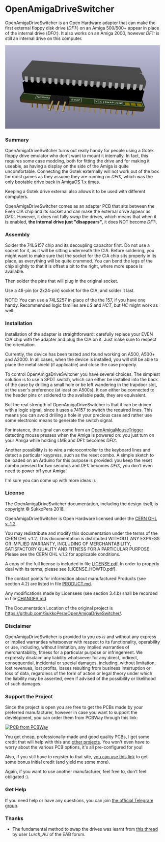 # OpenAmigaDriveSwitcher
OpenAmigaDriveSwitcher is an Open Hardware adapter that can make the first external floppy disk drive (*DF1:*) on an Amiga 500/500+ appear in place of the internal drive (*DF0:*). It also works on an Amiga 2000, however *DF1:* is still an internal drive on this computer.

![Board](https://raw.githubusercontent.com/SukkoPera/OpenAmigaDriveSwitcher/master/doc/render-top.png)

### Summary
OpenAmigaDriveSwitcher turns out really handy for people using a Gotek floppy drive emulator who don't want to mount it internally. In fact, this requires some case modding, both for fitting the drive and for making it useable, as having a display on the side of the Amiga is quite uncomfortable. Connecting the Gotek externally will not work out of the box for most games as they assume they are running on *DF0:*, which was the only bootable drive back in AmigaOS 1.x times.

Keeping a Gotek drive external also allows it to be used with different computers.

OpenAmigaDriveSwitcher comes as an adapter PCB that sits between the Even CIA chip and its socket and can make the external drive appear as *DF0:*. However, it does not fully *swap* the drives, which means that when it is enabled, **the internal drive just "disappears"**, it does NOT become *DF1:*.

### Assembly
Solder the 74LS157 chip and its decoupling capacitor first. Do not use a socket for it, as it will be sitting underneath the CIA. Before soldering, you might want to make sure that the socket for the CIA chip sits properly in its place, as everything will be quite crammed. You can bend the legs of the chip slightly to that it is offset a bit to the right, where more space is available.

Then solder the pins that will plug in the original socket.

Use a 48-pin (or 2x24-pin) socket for the CIA, and solder it last.

NOTE: You can use a 74LS257 in place of the the 157, if you have one handy. Recommended logic families are *LS* and *HCT*, but *HC* might work as well.

### Installation
Installation of the adapter is straightforward: carefully replace your EVEN CIA chip with the adapter and plug the CIA on it. Just make sure to respect the orientation.

Currently, the device has been tested and found working on A500, A500+ and A2000. In all cases, when the device is installed, you will still be able to place the metal shield (if applicable) and close the case properly.

To control OpenAmigaDriveSwitcher you have several choices. The simplest solution is to use a SPDT switch, which can either be installed into the back of the case by drilling a small hole or be left wandering in the trapdoor slot, at the user's preference (at least on A500s). It can either be connected to the header pins or soldered to the available pads, they are equivalent.

But the real strength of OpenAmigaDriveSwitcher is that it can be driven with a logic signal, since it uses a 74157 to switch the required lines. This means you can avoid drilling a hole in your precious case and rather use some electronic means to generate the switch signal.

For instance, the signal can come from an [OpenAmigaMouseTrigger](https://github.com/SukkoPera/OpenAmigaMouseTrigger) detecting mouse presses when the Amiga is powered on: you just turn on your Amiga while holding LMB and *DF1:* becomes *DF0:*.

Another possibility is to wire a microcontroller to the keyboard lines and detect a particular keypress, such as the reset combo. A simple sketch to be loaded on an Arduino for this purpose is provided: you keep the reset combo pressed for two seconds and *DF1:* becomes *DF0:*, you don't even need to power off your Amiga!

I'm sure you can come up with more ideas :).

### License
The OpenAmigaDriveSwitcher documentation, including the design itself, is copyright &copy; SukkoPera 2018.

OpenAmigaDriveSwitcher is Open Hardware licensed under the [CERN OHL v. 1.2](http://ohwr.org/cernohl).

You may redistribute and modify this documentation under the terms of the CERN OHL v.1.2. This documentation is distributed WITHOUT ANY EXPRESS OR IMPLIED WARRANTY, INCLUDING OF MERCHANTABILITY, SATISFACTORY QUALITY AND FITNESS FOR A PARTICULAR PURPOSE. Please see the CERN OHL v.1.2 for applicable conditions.

A copy of the full license is included in file [LICENSE.pdf](LICENSE.pdf). In order to properly deal with its terms, please see [LICENSE_HOWTO.pdf].

The contact points for information about manufactured Products (see section 4.2) are listed in file [PRODUCT.md](PRODUCT.md).

Any modifications made by Licensees (see section 3.4.b) shall be recorded in file [CHANGES.md](CHANGES.md).

The Documentation Location of the original project is https://github.com/SukkoPera/OpenAmigaDriveSwitcher/.

### Disclaimer
OpenAmigaDriveSwitcher is provided to you *as is* and without any express or implied warranties whatsoever with respect to its functionality, operability or use, including, without limitation, any implied warranties of merchantability, fitness for a particular purpose or infringement. We expressly disclaim any liability whatsoever for any direct, indirect, consequential, incidental or special damages, including, without limitation, lost revenues, lost profits, losses resulting from business interruption or loss of data, regardless of the form of action or legal theory under which the liability may be asserted, even if advised of the possibility or likelihood of such damages.

### Support the Project
Since the project is open you are free to get the PCBs made by your preferred manufacturer, however in case you want to support the development, you can order them from PCBWay through this link:

[![PCB from PCBWay](https://www.pcbway.com/project/img/images/frompcbway.png)](https://www.pcbway.com/project/shareproject/OpenAmigaDriveSwitcher_V1.html)

You get cheap, professionally-made and good quality PCBs, I get some credit that will help with this and [other projects](https://www.pcbway.com/project/member/shareproject/?bmbid=41100). You won't even have to worry about the various PCB options, it's all pre-configured for you!

Also, if you still have to register to that site, [you can use this link](https://www.pcbway.com/setinvite.aspx?inviteid=41100) to get some bonus initial credit (and yield me some more).

Again, if you want to use another manufacturer, feel free to, don't feel obligated :).

### Get Help
If you need help or have any questions, you can join [the official Telegram group](https://t.me/joinchat/HUHdWBC9J9JnYIrvTYfZmg).

### Thanks
- The fundamental method to swap the drives was learnt from [this thread](http://eab.abime.net/showthread.php?t=89581) by user *Lurch_AU* of the EAB forum.
